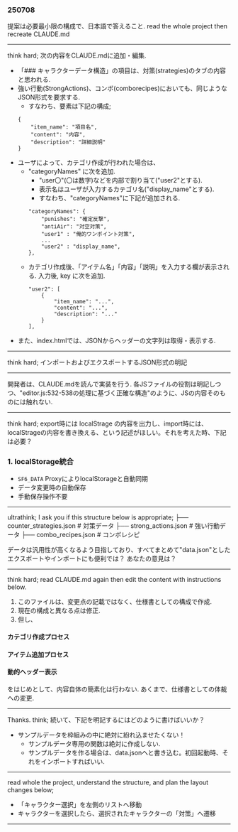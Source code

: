 ### 250708
提案は必要最小限の構成で、日本語で答えること. 
read the whole project then recreate CLAUDE.md

---

think hard; 次の内容をCLAUDE.mdに追加・編集.

- 「### キャラクターデータ構造」の項目は、対策(strategies)のタブの内容と思われる. 
- 強い行動(StrongActions)、コンボ(comborecipes)においても、同じようなJSON形式を要求する.
    - すなわち、要素は下記の構成;
    ```
    {
        "item_name": "項目名",
        "content": "内容",
        "description": "詳細説明"
    }
    ```
- ユーザによって、カテゴリ作成が行われた場合は、
    - "categoryNames" に次を追加.
        - "user〇"(〇は数字)などを内部で割り当て("user2"とする). 
        - 表示名はユーザが入力するカテゴリ名("display_name"とする).
        - すなわち、"categoryNames"に下記が追加される.
        ```
        "categoryNames": {
            "punishes": "確定反撃",
            "antiAir": "対空対策", 
            "user1" : "俺的ワンポイント対策",
            ...
            "user2" : "display_name",
        },
        ``` 
    - カテゴリ作成後、「アイテム名」「内容」「説明」を入力する欄が表示される. 入力後, key に次を追加.
        ```
        "user2": [
            {
                "item_name": "...",
                "content": "...",
                "description": "..."
            }
        ],
        ```
- また、index.htmlでは、JSONからヘッダーの文字列は取得・表示する. 

---

think hard; インポートおよびエクスポートするJSON形式の明記

---

開発者は、CLAUDE.mdを読んで実装を行う. 各JSファイルの役割は明記しつつ、"editor.js:532-538の処理に基づく正確な構造"のように、JSの内容そのものには触れない. 

---

think hard; export時には localStrage の内容を出力し、import時には、localStrageの内容を書き換える、という記述がほしい。それを考えた時、下記は必要？

### 1. localStorage統合
- `SF6_DATA` ProxyによりlocalStorageと自動同期
- データ変更時の自動保存
- 手動保存操作不要

---
ultrathink; I ask you if this structure below is appropriate;
    ├── counter_strategies.json # 対策データ
    ├── strong_actions.json     # 強い行動データ
    ├── combo_recipes.json      # コンボレシピ

データは汎用性が高くなるよう目指しており、すべてまとめて"data.json"としたエクスポートやインポートにも便利では？ あなたの意見は？

---
think hard; read CLAUDE.md again then edit the content with instructions below.
1. このファイルは、変更点の記載ではなく、仕様書としての構成で作成. 
1. 現在の構成と異なる点は修正. 
1. 但し、
#### カテゴリ作成プロセス
#### アイテム追加プロセス
#### 動的ヘッダー表示
をはじめとして、内容自体の簡素化は行わない. あくまで、仕様書としての体裁への変更. 

---
Thanks. 
think; 続いて、下記を明記するにはどのように書けばいいか？
- サンプルデータを枠組みの中に絶対に紛れ込ませたくない！
    - サンプルデータ専用の関数は絶対に作成しない. 
    - サンプルデータを作る場合は、data.jsonへと書き込む。初回起動時、それをインポートすればいい. 

--- 

read whole the project, understand the structure, and plan the layout changes below;  
- 「キャラクター選択」を左側のリストへ移動
- キャラクターを選択したら、選択されたキャラクターの「対策」へ遷移

--- 



